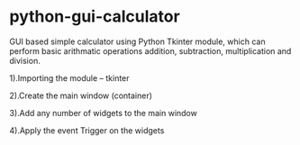 # python-gui-calculator
GUI based simple calculator using Python Tkinter module, which can perform basic arithmatic operations addition, subtraction, multiplication and division.

1).Importing the module – tkinter

2).Create the main window (container)

3).Add any number of widgets to the main window

4).Apply the event Trigger on the widgets
